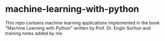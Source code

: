 # machine-learning-with-python
This repo contains machine learning applications implemented in the book "Machine Learning with Python" written by Prof. Dr. Engin Sorhun and training notes added by me.
